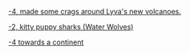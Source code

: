 [\-4, made some crags around Lyva's new volcanoes.](https://www.reddit.com/r/GodhoodWB/comments/foo57w/endless_pantheon_turn_1/fljksyw?utm_source=share&utm_medium=web2x)

[\-2, kitty puppy sharks (Water Wolves)](https://www.reddit.com/r/GodhoodWB/comments/foo57w/endless_pantheon_turn_1/flm1zda?utm_source=share&utm_medium=web2x)

[\-4 towards a continent](https://www.reddit.com/r/GodhoodWB/comments/foo57w/endless_pantheon_turn_1/flm76ps?utm_source=share&utm_medium=web2x)